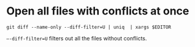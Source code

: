 # Open all files with conflicts at once

```git
git diff --name-only --diff-filter=U | uniq  | xargs $EDITOR
```
`—-diff-filter=U` filters out all the files without conflicts.
